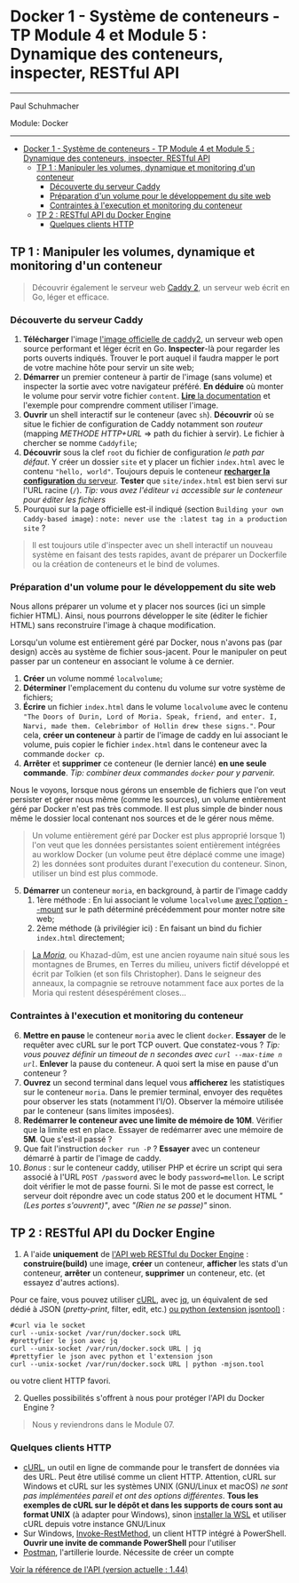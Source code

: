 # Docker 1 - Système de conteneurs - TP Module 4 et Module 5 : Dynamique des conteneurs, inspecter, RESTful API

<hr>

Paul Schuhmacher

Module: Docker

<hr>

- [Docker 1 - Système de conteneurs - TP Module 4 et Module 5 : Dynamique des conteneurs, inspecter, RESTful API](#docker-1---système-de-conteneurs---tp-module-4-et-module-5--dynamique-des-conteneurs-inspecter-restful-api)
  - [TP 1 : Manipuler les volumes, dynamique et monitoring d'un conteneur](#tp-1--manipuler-les-volumes-dynamique-et-monitoring-dun-conteneur)
    - [Découverte du serveur Caddy](#découverte-du-serveur-caddy)
    - [Préparation d'un volume pour le développement du site web](#préparation-dun-volume-pour-le-développement-du-site-web)
    - [Contraintes à l'execution et monitoring du conteneur](#contraintes-à-lexecution-et-monitoring-du-conteneur)
  - [TP 2 : RESTful API du Docker Engine](#tp-2--restful-api-du-docker-engine)
    - [Quelques clients HTTP](#quelques-clients-http)

## TP 1 : Manipuler les volumes, dynamique et monitoring d'un conteneur

> Découvrir également le serveur web [Caddy 2](https://en.wikipedia.org/wiki/Caddy_(web_server)), un serveur web écrit en Go, léger et efficace.

### Découverte du serveur Caddy

1. **Télécharger** l'image [l'image officielle de caddy2](https://hub.docker.com/_/caddy), un serveur web open source performant et léger écrit en Go. **Inspecter**-là pour regarder les ports ouverts indiqués. Trouver le port auquel il faudra mapper le port de votre machine hôte pour servir un site web;
2. **Démarrer** un premier conteneur à partir de l'image (sans volume) et inspecter la sortie avec votre navigateur préféré. **En déduire** où monter le volume pour servir votre fichier `content`. [**Lire** la documentation](https://caddyserver.com/docs/) et l'exemple pour comprendre comment utiliser l'image.
3. **Ouvrir** un shell interactif sur le conteneur (avec `sh`). **Découvrir** où se situe le fichier de configuration de Caddy notamment son *routeur* (mapping *METHODE HTTP+URL* => path du fichier à servir). Le fichier à chercher se nomme `Caddyfile`;
4. **Découvrir** sous la clef `root` du fichier de configuration *le path par défaut*. Y créer un dossier `site` et y placer un fichier `index.html` avec le contenu `"hello, world"`. Toujours depuis le conteneur [**recharger la configuration** du serveur](https://caddyserver.com/docs/command-line#caddy-reload). **Tester** que `site/index.html` est bien servi sur l'URL racine (`/`). *Tip: vous avez l'éditeur `vi` accessible sur le conteneur pour éditer les fichiers*
5. Pourquoi sur la page officielle est-il indiqué (section `Building your own Caddy-based image`) : `note: never use the :latest tag in a production site` ?

> Il est toujours utile d'inspecter avec un shell interactif un nouveau système en faisant des tests rapides, avant de préparer un Dockerfile ou la création de conteneurs et le bind de volumes.


### Préparation d'un volume pour le développement du site web

Nous allons préparer un volume et y placer nos sources (ici un simple fichier HTML). Ainsi, nous pourrons développer le site (éditer le fichier HTML) sans reconstruire l'image à chaque modification. 

Lorsqu'un volume est entièrement géré par Docker, nous n'avons pas (par design) accès au système de fichier sous-jacent. Pour le manipuler on peut passer par un conteneur en associant le volume à ce dernier.

1. **Créer** un volume nommé `localvolume`;
2. **Déterminer** l'emplacement du contenu du volume sur votre système de fichiers;
3. **Écrire** un fichier `index.html` dans le volume `localvolume` avec le contenu `"The Doors of Durin, Lord of Moria. Speak, friend, and enter. I, Narvi, made them. Celebrimbor of Hollin drew these signs."`. Pour cela, **créer un conteneur** à partir de l'image de caddy en lui associant le volume, puis copier le fichier `index.html` dans le conteneur avec la commande `docker cp`.
4. **Arrêter** et **supprimer** ce conteneur (le dernier lancé) **en une seule commande**. *Tip: combiner deux commandes `docker` pour y parvenir.*

Nous le voyons, lorsque nous gérons un ensemble de fichiers que l'on veut persister et gérer nous même (comme les sources), un volume entièrement géré par Docker n'est pas très commode. Il est plus simple de binder nous même le dossier local contenant nos sources et de le gérer nous même.

> Un volume entièrement géré par Docker est plus approprié lorsque 1) l'on veut que les données persistantes soient entièrement intégrées au worklow Docker (un volume peut être déplacé comme une image) 2) les données sont produites durant l'execution du conteneur. Sinon, utiliser un bind est plus commode.

5. **Démarrer** un conteneur `moria`, en background, à partir de l'image caddy
   1. 1ère méthode : En lui associant le volume `localvolume` [avec l'option --mount](https://docs.docker.com/reference/cli/docker/container/run/#mount) sur le path déterminé précédemment pour monter notre site web;
   2. 2ème méthode (à privilégier ici) : En faisant un bind du fichier `index.html` directement;
<!-- 3.  En lui montant un *bind-mound* pour un fichier de configuration `Caddyfile`, afin de charger la bonne configuration testée précédemment. -->

> [La *Moria*](https://fr.wikipedia.org/wiki/Moria_(Terre_du_Milieu)), ou Khazad-dûm, est une ancien royaume nain situé sous les montagnes de Brumes, en Terres du milieu, univers fictif développé et écrit par Tolkien (et son fils Christopher). Dans le seigneur des anneaux, la compagnie se retrouve notamment face aux portes de la Moria qui restent désespérément closes...

### Contraintes à l'execution et monitoring du conteneur

6.  **Mettre en pause** le conteneur `moria` avec le client `docker`. **Essayer** de le requêter avec cURL sur le port TCP ouvert. Que constatez-vous ? *Tip: vous pouvez définir un timeout de n secondes avec `curl --max-time n url`*. **Enlever** la pause du conteneur. A quoi sert la mise en pause d'un conteneur ?
7.  **Ouvrez** un second terminal dans lequel vous **afficherez** les statistiques sur le conteneur `moria`. Dans le premier terminal, envoyer des requêtes pour observer les stats (notamment l'I/O). Observer la mémoire utilisée par le conteneur (sans limites imposées).
8.  **Redémarrer le conteneur avec une limite de mémoire de 10M**. Vérifier que la limite est en place. Essayer de redémarrer avec une mémoire de **5M**. Que s'est-il passé ?
9.  Que fait l'instruction `docker run -P` ? **Essayer** avec un conteneur démarré à partir de l'image de caddy.
10. *Bonus* : sur le conteneur caddy, utiliser PHP et écrire un script qui sera associé à l'URL `POST /password` avec le body `password=mellon`. Le script doit vérifier le mot de passe fourni. Si le mot de passe est correct, le serveur doit répondre avec un code status 200 et le document HTML *"(Les portes s'ouvrent)"*, avec *"(Rien ne se passe)"* sinon.

<!-- <img src="./assets/moria.png" height="200"> -->
## TP 2 : RESTful API du Docker Engine

1.  A l'aide **uniquement** de [l'API web RESTful du Docker
    Engine](https://docs.docker.com/engine/api/) : **construire(build)**
    une image, **créer** un conteneur, **afficher** les stats d'un
    conteneur, **arrêter** un conteneur, **supprimer** un conteneur,
    etc. (et essayez d'autres actions).

Pour ce faire, vous pouvez utiliser [cURL](https://curl.se/), avec
[jq](https://jqlang.github.io/jq/), un équivalent de sed dédié à JSON
(*pretty-print*, filter, edit, etc.) [ou python (extension
jsontool)](https://pypi.org/project/jsontool/) :

    #curl via le socket
    curl --unix-socket /var/run/docker.sock URL
    #prettyfier le json avec jq
    curl --unix-socket /var/run/docker.sock URL | jq
    #prettyfier le json avec python et l'extension json
    curl --unix-socket /var/run/docker.sock URL | python -mjson.tool

ou votre client HTTP favori.

2.  Quelles possibilités s'offrent à nous pour protéger l'API du Docker
    Engine ?

> Nous y reviendrons dans le Module 07.

### Quelques clients HTTP

-   [cURL](https://curl.se/), un outil en ligne de commande pour le
    transfert de données via des URL. Peut être utilisé comme un client
    HTTP. Attention, cURL sur Windows et cURL sur les systèmes UNIX
    (GNU/Linux et macOS) *ne sont pas implémentées pareil et ont des
    options différentes*. **Tous les exemples de cURL sur le dépôt et
    dans les supports de cours sont au format UNIX** (à adapter pour
    Windows), sinon [installer la
    WSL](https://learn.microsoft.com/fr-fr/windows/wsl/install) et
    utiliser cURL depuis votre instance GNU/Linux
-   Sur Windows,
    [Invoke-RestMethod](https://learn.microsoft.com/en-us/powershell/module/microsoft.powershell.utility/invoke-restmethod?view=powershell-7.3),
    un client HTTP intégré à PowerShell. **Ouvrir une invite de commande
    PowerShell** pour l'utiliser
-   [Postman](https://www.postman.com/), l'artillerie lourde. Nécessite
    de créer un compte

[Voir la référence de l'API (version actuelle :
1.44)](https://docs.docker.com/engine/api/v1.44/)
